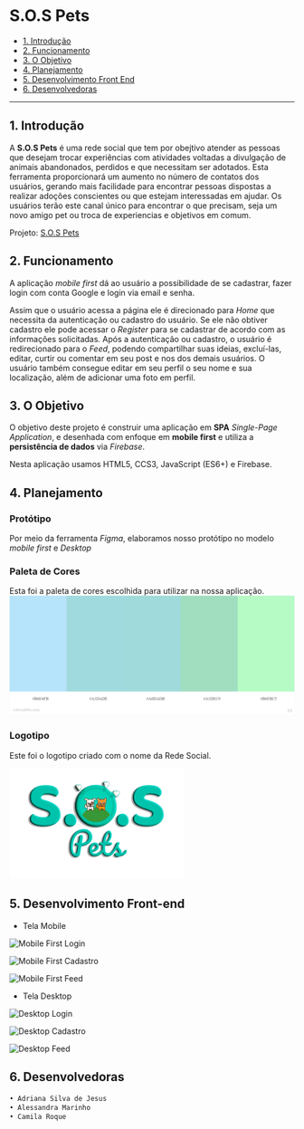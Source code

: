 # S.O.S Pets

* [1. Introdução](#1-introdução)
* [2. Funcionamento](#2-funcionamento)
* [3. O Objetivo](#3-o-objetivo)
* [4. Planejamento](#4-planejamento)
* [5. Desenvolvimento Front End](#5-desenvolvimento-front-end)
* [6. Desenvolvedoras](#6-desenvolvedoras)

***

## 1. Introdução

A **S.O.S Pets** é uma rede social que tem por obejtivo atender as pessoas que desejam trocar experiências com atividades voltadas a divulgação de animais abandonados, perdidos e que necessitam ser adotados. Esta ferramenta proporcionará um aumento no número de contatos dos usuários, gerando mais facilidade para encontrar pessoas dispostas a realizar adoções conscientes ou que estejam interessadas em ajudar.
Os usuários terão este canal único para encontrar o que precisam, seja um novo amigo pet ou troca de experiencias e objetivos em comum.

Projeto: [S.O.S Pets]()

## 2. Funcionamento

A aplicação *mobile first* dá ao usuário a possibilidade de se cadastrar, fazer login com conta Google e login via email e senha.

Assim que o usuário acessa a página ele é direcionado para *Home* que necessita da autenticação ou cadastro do usuário. Se ele não obtiver cadastro ele pode acessar o *Register* para se cadastrar de acordo com as informações solicitadas. Após a autenticação ou cadastro, o usuário é redirecionado para o *Feed*, podendo compartilhar suas ideias, excluí-las, editar, curtir ou comentar em seu post e nos dos demais usuários. O usuário também consegue editar em seu perfil o seu nome e sua localização, além de adicionar uma foto em perfil.

## 3. O Objetivo

O objetivo deste projeto é construir uma aplicação em **SPA** *Single-Page Application*, e desenhada com enfoque em **mobile first** e utiliza a **persistência de dados** via *Firebase*.

Nesta aplicação usamos HTML5, CCS3, JavaScript (ES6+) e Firebase.

## 4. Planejamento

### Protótipo
Por meio da ferramenta *Figma*, elaboramos nosso protótipo no modelo *mobile first* e *Desktop*

### Paleta de Cores
Esta foi a paleta de cores escolhida para utilizar na nossa aplicação.
![Paleta de Cores](public/pictures/paleta-de-cores.jpeg) 

### Logotipo
Este foi o logotipo criado com o nome da Rede Social.

![Logo](public/pictures/sos_pets.png) 

## 5. Desenvolvimento Front-end

* Tela Mobile 

![Mobile First Login]() 

![Mobile First Cadastro]() 

![Mobile First Feed]() 

* Tela Desktop 

![Desktop Login]()

![Desktop Cadastro]()

![Desktop Feed]()

## 6. Desenvolvedoras

    • Adriana Silva de Jesus
    • Alessandra Marinho
    • Camila Roque